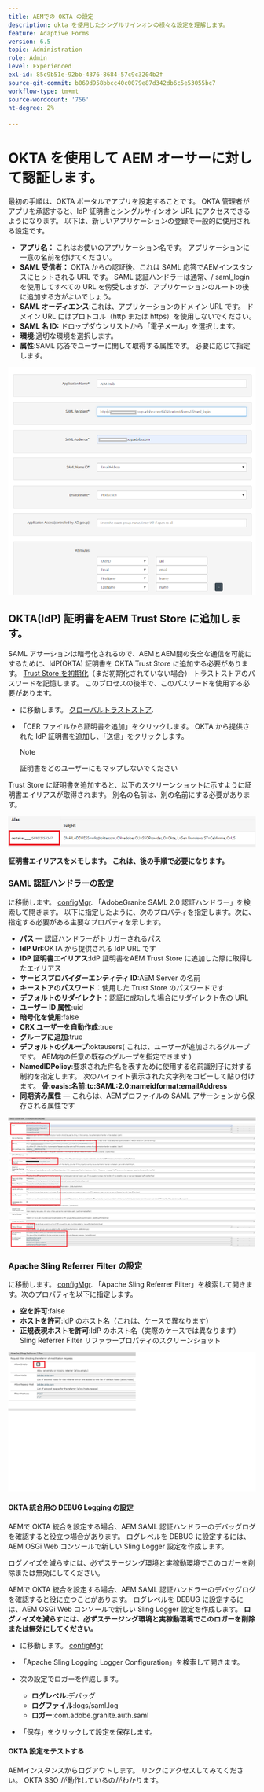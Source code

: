 ```yaml
---
title: AEMでの OKTA の設定
description: okta を使用したシングルサインオンの様々な設定を理解します。
feature: Adaptive Forms
version: 6.5
topic: Administration
role: Admin
level: Experienced
exl-id: 85c9b51e-92bb-4376-8684-57c9c3204b2f
source-git-commit: b069d958bbcc40c0079e87d342db6c5e53055bc7
workflow-type: tm+mt
source-wordcount: '756'
ht-degree: 2%

---
```


# OKTA を使用して AEM オーサーに対して認証します。

最初の手順は、OKTA ポータルでアプリを設定することです。 OKTA 管理者がアプリを承認すると、IdP 証明書とシングルサインオン URL にアクセスできるようになります。 以下は、新しいアプリケーションの登録で一般的に使用される設定です。

* **アプリ名：** これはお使いのアプリケーション名です。 アプリケーションに一意の名前を付けてください。
* **SAML 受信者：** OKTA からの認証後、これは SAML 応答でAEMインスタンスにヒットされる URL です。 SAML 認証ハンドラーは通常、/ saml_login を使用してすべての URL を傍受しますが、アプリケーションのルートの後に追加する方がよいでしょう。
* **SAML オーディエンス**:これは、アプリケーションのドメイン URL です。 ドメイン URL にはプロトコル（http または https）を使用しないでください。
* **SAML 名 ID:** ドロップダウンリストから「電子メール」を選択します。
* **環境**:適切な環境を選択します。
* **属性**:SAML 応答でユーザーに関して取得する属性です。 必要に応じて指定します。


![okta アプリケーション](assets/okta-app-settings-blurred.PNG)


## OKTA(IdP) 証明書をAEM Trust Store に追加します。

SAML アサーションは暗号化されるので、AEMとAEM間の安全な通信を可能にするために、IdP(OKTA) 証明書を OKTA Trust Store に追加する必要があります。
[Trust Store を初期化](http://localhost:4502/libs/granite/security/content/truststore.html)（まだ初期化されていない場合）
トラストストアのパスワードを記憶します。 このプロセスの後半で、このパスワードを使用する必要があります。

* に移動します。 [グローバルトラストストア](http://localhost:4502/libs/granite/security/content/truststore.html).
* 「CER ファイルから証明書を追加」をクリックします。 OKTA から提供された IdP 証明書を追加し、「送信」をクリックします。

   >[!NOTE]
   >
   >証明書をどのユーザーにもマップしないでください

Trust Store に証明書を追加すると、以下のスクリーンショットに示すように証明書エイリアスが取得されます。 別名の名前は、別の名前にする必要があります。

![証明書エイリアス](assets/cert-alias.PNG)

**証明書エイリアスをメモします。 これは、後の手順で必要になります。**

### SAML 認証ハンドラーの設定

に移動します。 [configMgr](http://localhost:4502/system/console/configMgr).
「AdobeGranite SAML 2.0 認証ハンドラー」を検索して開きます。
以下に指定したように、次のプロパティを指定します。次に、指定する必要がある主要なプロパティを示します。

* **パス**  — 認証ハンドラーがトリガーされるパス
* **IdP Url**:OKTA から提供される IdP URL です
* **IDP 証明書エイリアス**:IdP 証明書をAEM Trust Store に追加した際に取得したエイリアス
* **サービスプロバイダーエンティティ ID**:AEM Server の名前
* **キーストアのパスワード**：使用した Trust Store のパスワードです
* **デフォルトのリダイレクト**：認証に成功した場合にリダイレクト先の URL
* **ユーザー ID 属性**:uid
* **暗号化を使用**:false
* **CRX ユーザーを自動作成**:true
* **グループに追加**:true
* **デフォルトのグループ**:oktausers( これは、ユーザーが追加されるグループです。 AEM内の任意の既存のグループを指定できます )
* **NamedIDPolicy**:要求された件名を表すために使用する名前識別子に対する制約を指定します。 次のハイライト表示された文字列をコピーして貼り付けます。 **骨:oasis:名前:tc:SAML:2.0:nameidformat:emailAddress**
* **同期済み属性**  — これらは、AEMプロファイルの SAML アサーションから保存される属性です

![saml-authentication-handler](assets/saml-authentication-settings-blurred.PNG)

### Apache Sling Referrer Filter の設定

に移動します。 [configMgr](http://localhost:4502/system/console/configMgr).
「Apache Sling Referrer Filter」を検索して開きます。次のプロパティを以下に指定します。

* **空を許可**:false
* **ホストを許可**:IdP のホスト名（これは、ケースで異なります）
* **正規表現ホストを許可**:IdP のホスト名（実際のケースでは異なります） Sling Referrer Filter リファラープロパティのスクリーンショット

![referrer-filter](assets/okta-referrer.png)

#### OKTA 統合用の DEBUG Logging の設定

AEMで OKTA 統合を設定する場合、AEM SAML 認証ハンドラーのデバッグログを確認すると役立つ場合があります。 ログレベルを DEBUG に設定するには、AEM OSGi Web コンソールで新しい Sling Logger 設定を作成します。

ログノイズを減らすには、必ずステージング環境と実稼動環境でこのロガーを削除または無効にしてください。

AEMで OKTA 統合を設定する場合、AEM SAML 認証ハンドラーのデバッグログを確認すると役に立つことがあります。 ログレベルを DEBUG に設定するには、AEM OSGi Web コンソールで新しい Sling Logger 設定を作成します。
**ログノイズを減らすには、必ずステージング環境と実稼動環境でこのロガーを削除または無効にしてください。**
* に移動します。 [configMgr](http://localhost:4502/system/console/configMgr)

* 「Apache Sling Logging Logger Configuration」を検索して開きます。
* 次の設定でロガーを作成します。
   * **ログレベル**:デバッグ
   * **ログファイル**:logs/saml.log
   * **ロガー**:com.adobe.granite.auth.saml
* 「保存」をクリックして設定を保存します。

#### OKTA 設定をテストする

AEMインスタンスからログアウトします。 リンクにアクセスしてみてください。 OKTA SSO が動作しているのがわかります。
